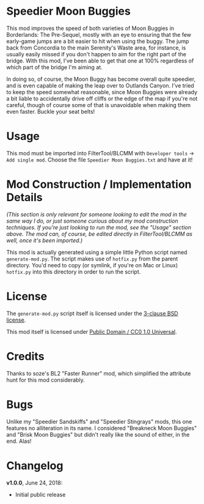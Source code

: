 Speedier Moon Buggies
=====================

This mod improves the speed of both varieties of Moon Buggies in Borderlands: The
Pre-Sequel, mostly with an eye to ensuring that the few early-game jumps are 
a bit easier to hit when using the buggy.   The jump back from Concordia to the
main Serenity's Waste area, for instance, is usually easily missed if you don't
happen to aim for the right part of the bridge.  With this mod, I've been able
to get that one at 100% regardless of which part of the bridge I'm aiming at.

In doing so, of course, the Moon Buggy has become overall quite speedier, and
is even capable of making the leap over to Outlands Canyon.  I've tried to keep
the speed somewhat reasonable, since Moon Buggies were already a bit liable to
accidentally drive off cliffs or the edge of the map if you're not careful,
though of course some of that is unavoidable when making them even faster.
Buckle your seat belts!

Usage
=====

This mod must be imported into FilterTool/BLCMM with `Developer tools` ->
`Add single mod`.  Choose the file `Speedier Moon Buggies.txt` and
have at it!

Mod Construction / Implementation Details
=========================================

*(This section is only relevant for someone looking to edit the mod in the
same way I do, or just someone curious about my mod construction techniques.
If you're just looking to run the mod, see the "Usage" section above.  The
mod can, of course, be edited directly in FilterTool/BLCMM as well, once it's
been imported.)*

This mod is actually generated using a simple little Python script named
`generate-mod.py`.  The script makes use of `hotfix.py` from the parent
directory.  You'd need to copy (or symlink, if you're on Mac or Linux)
`hotfix.py` into this directory in order to run the script.

License
=======

The `generate-mod.py` script itself is licensed under the
[3-clause BSD license](https://opensource.org/licenses/BSD-3-Clause).

This mod itself is licensed under
[Public Domain / CC0 1.0 Universal](https://creativecommons.org/publicdomain/zero/1.0/).

Credits
=======

Thanks to soze's BL2 "Faster Runner" mod, which simplified the attribute hunt
for this mod considerably.

Bugs
====

Unlike my "Speedier Sandskiffs" and "Speedier Stingrays" mods, this one features
no alliteration in its name.  I considered "Breakneck Moon Buggies" and "Brisk
Moon Buggies" but didn't really like the sound of either, in the end.  Alas!

Changelog
=========

**v1.0.0**, June 24, 2018:
 * Initial public release
